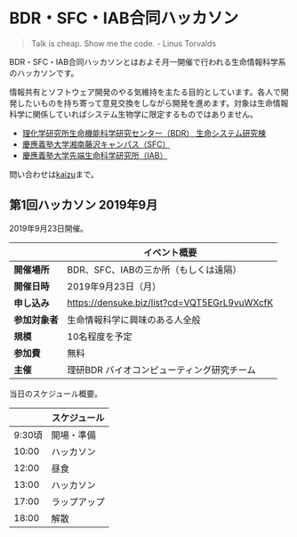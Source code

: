 # BDR・SFC・IAB合同ハッカソン

> Talk is cheap. Show me the code.
> \- Linus Torvalds

BDR・SFC・IAB合同ハッカソンとはおよそ月一開催で行われる生命情報科学系のハッカソンです。

情報共有とソフトウェア開発のやる気維持を主たる目的としています。各人で開発したいものを持ち寄って意見交換をしながら開発を進めます。対象は生命情報科学に関係していればシステム生物学に限定するものではありません。

- [理化学研究所生命機能科学研究センター（BDR） 生命システム研究棟](https://www.bdr.riken.jp/jp/access/osaka.html)
- [慶應義塾大学湘南藤沢キャンパス（SFC）](https://www.sfc.keio.ac.jp/)
- [慶應義塾大学先端生命科学研究所（IAB）](http://www.iab.keio.ac.jp/)

問い合わせは[kaizu](https://github.com/kaizu)まで。

## 第1回ハッカソン 2019年9月

2019年9月23日開催。

|| イベント概要 |
|---|---|
| **開催場所** | BDR、SFC、IABの三か所（もしくは遠隔） |
| **開催日時** | 2019年9月23日（月） |
| **申し込み** | https://densuke.biz/list?cd=VQT5EGrL9vuWXcfK |
| **参加対象者** | 生命情報科学に興味のある人全般 |
| **規模** | 10名程度を予定 |
| **参加費** | 無料 |
| **主催** | 理研BDR バイオコンピューティング研究チーム |

当日のスケジュール概要。

|| スケジュール |
|---|---|
| 9:30頃 | 開場・準備 |
| 10:00 | ハッカソン |
| 12:00 | 昼食 |
| 13:00 | ハッカソン |
| 17:00 | ラップアップ |
| 18:00 | 解散 |
